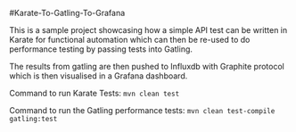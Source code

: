 #Karate-To-Gatling-To-Grafana

This is a sample project showcasing how a simple API test can be written in Karate for functional automation which can then be re-used to do performance testing by passing tests into Gatling.

The results from gatling are then pushed to Influxdb with Graphite protocol which is then visualised in a Grafana dashboard.

Command to run Karate Tests: ```mvn clean test```

Command to run the Gatling performance tests: ```mvn clean test-compile gatling:test ```